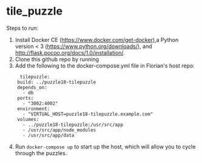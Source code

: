 # tile_puzzle

Steps to run:
1. Install Docker CE (https://www.docker.com/get-docker),a Python version < 3 (https://www.python.org/downloads/), and http://flask.pocoo.org/docs/1.0/installation/. 
2. Clone this github repo by running
3. Add the following to the docker-compose.yml file in Florian's host repo:

```
     tilepuzzle:
    build: ../puzzle18-tilepuzzle
    depends_on:
      - db
    ports:
      - "3002:4002"
    environment:
      - "VIRTUAL_HOST=puzzle18-tilepuzzle.example.com"
    volumes:
      - ../puzzle18-tilepuzzle:/usr/src/app
      - /usr/src/app/node_modules
      - /usr/src/app/data
```

4. Run ```docker-compose up``` to start up the host, which will allow you to cycle through the puzzles. 

